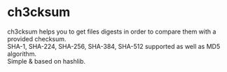 ch3cksum
========
ch3cksum helps you to get files digests in order to compare them with a provided checksum.  
SHA-1, SHA-224, SHA-256, SHA-384, SHA-512 supported as well as MD5 algorithm.  
Simple & based on hashlib.
